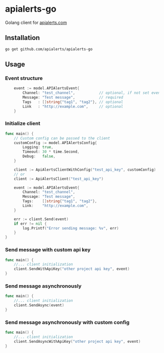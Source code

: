 # apialerts-go

Golang client for [apialerts.com](https://apialerts.com/)

## Installation

```bash
go get github.com/apialerts/apialerts-go
```

## Usage

### Event structure
```go
	event := model.APIAlertsEvent{
		Channel: "test_channel",           // optional, if not set events will be sent to the default channel
		Message: "Test message",           // required
		Tags   : []string{"tag1", "tag2"}, // optional
		Link   : "http://example.com",     // optional
	}
```


### Initialize client 
```go
func main() {
    // Custom config can be passed to the client
    customConfig := model.APIAlertsConfig{
        Logging: true,
        Timeout: 30 * time.Second,
        Debug:   false,
    }

	client := ApiAlertsClientWithConfig("test_api_key", customConfig)
	// or
	client := ApiAlertsClient("test_api_key")

	event := model.APIAlertsEvent{
		Channel: "test_channel",
		Message: "Test message",
		Tags:    []string{"tag1", "tag2"},
		Link:    "http://example.com",
	}

	err := client.Send(event)
	if err != nil {
		log.Printf("Error sending message: %v", err)
	}
}
```

### Send message with custom api key
```go
func main() {
    //... client initialization
    client.SendWithApiKey("other project api key", event)
}
```


### Send message asynchronously
```go
func main() {
    //... client initialization
	client.SendAsync(event)
}
```


### Send message asynchronously with custom config
```go
func main() {
    //... client initialization
	client.SendAsyncWithApiKey("other project api key", event)
}
```





